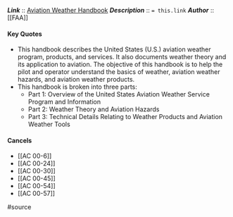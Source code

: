 ***Link***      :: [Aviation Weather Handbook](https://www.faa.gov/regulationspolicies/handbooksmanuals/aviation/faa-h-8083-28-aviation-weather-handbook)
***Description***      :: `= this.link`
***Author*** :: [[FAA]]

#### Key Quotes
* This handbook describes the United States (U.S.) aviation weather program, products, and services. It also documents weather theory and its application to aviation. The objective of this handbook is to help the pilot and operator understand the basics of weather, aviation weather hazards, and aviation weather products.
* This handbook is broken into three parts:
	* Part 1: Overview of the United States Aviation Weather Service Program and Information
	* Part 2: Weather Theory and Aviation Hazards
	* Part 3: Technical Details Relating to Weather Products and Aviation Weather Tools

#### Cancels
- [[AC 00-6]]
- [[AC 00-24]]
- [[AC 00-30]]
- [[AC 00-45]]
- [[AC 00-54]]
- [[AC 00-57]]

#source